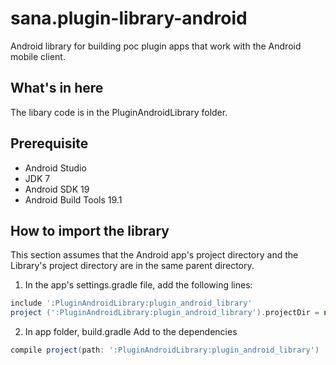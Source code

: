 # sana.plugin-library-android
Android library for building poc plugin apps that work with the Android mobile
client.

What's in here
--------------
The libary code is in the PluginAndroidLibrary folder.

Prerequisite
------------
* Android Studio
* JDK 7
* Android SDK 19
* Android Build Tools 19.1

How to import the library
-------------------------
This section assumes that the Android app's project directory and the Library's
project directory are in the same parent directory.

1. In the app's settings.gradle file, add the following lines:
```gradle
include ':PluginAndroidLibrary:plugin_android_library'
project (':PluginAndroidLibrary:plugin_android_library').projectDir = new File(settingsDir, '../PluginAndroidLibrary/plugin_android_library')
```
2. In app folder, build.gradle
Add to the dependencies
```gradle
compile project(path: ':PluginAndroidLibrary:plugin_android_library')
```
